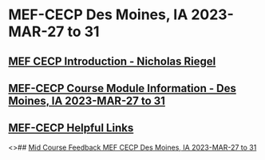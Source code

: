 # MEF-CECP Des Moines, IA 2023-MAR-27 to 31
## [MEF CECP Introduction - Nicholas Riegel](https://docs.google.com/presentation/d/11ZlK0aTZtwksAKQZjM3vuOXdUHV06VJTYQbiXrqRE7w/edit?usp=sharing)
## [MEF-CECP Course Module Information - Des Moines, IA 2023-MAR-27 to 31](https://docs.google.com/spreadsheets/d/1ycMZkcGOgc17g514SjZkXPiPBXWvNtfLwh0ZImEZlrY/edit?usp=sharing)
## [MEF-CECP Helpful Links](https://docs.google.com/document/d/1nzROVPcKF1c28RvWyq-QCJy8JYeUmAMma6pF0houAg4/edit?usp=sharing)
<>## [Mid Course Feedback MEF CECP Des Moines, IA 2023-MAR-27 to 31](https://nextcloud.itsulu.com/apps/forms/s/5gwaGQca74X9z8bkHHAyLDZa)
